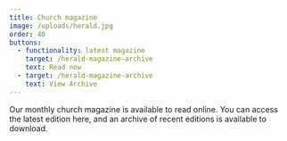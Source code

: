 ```yaml
---
title: Church magazine
image: /uploads/herald.jpg
order: 40
buttons:
  - functionality: latest magazine
    target: /herald-magazine-archive
    text: Read now
  - target: /herald-magazine-archive
    text: View Archive
---
```

Our monthly church magazine is available to read online. You can access the latest edition here, and an archive of recent editions is available to download.
